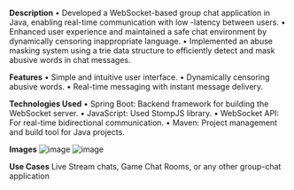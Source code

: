 **Description**
• Developed a WebSocket-based group chat application in Java, enabling real-time communication with low -latency between users.
• Enhanced user experience and maintained a safe chat environment by dynamically censoring inappropriate language.
• Implemented an abuse masking system using a trie data structure to efficiently detect and mask abusive words in chat messages.

**Features**
• Simple and intuitive user interface.
• Dynamically censoring abusive words.
• Real-time messaging with instant message delivery.

**Technologies Used**
• Spring Boot: Backend framework for building the WebSocket server.
• JavaScript: Used StompJS library.
• WebSocket API: For real-time bidirectional communication.
• Maven: Project management and build tool for Java projects.

**Images**
![image](https://github.com/user-attachments/assets/56e35383-7e50-470a-8dbd-9f433e449002)
![image](https://github.com/user-attachments/assets/d1278d9c-db3f-4032-93eb-0ab8d77f6a24)

**Use Cases**
Live Stream chats, Game Chat Rooms, or any other group-chat application
